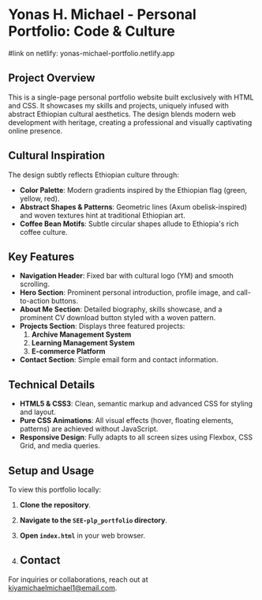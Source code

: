 # Yonas H. Michael - Personal Portfolio: Code & Culture
#link on netlify: yonas-michael-portfolio.netlify.app

## Project Overview

This is a single-page personal portfolio website built exclusively with HTML and CSS. It showcases my skills and projects, uniquely infused with abstract Ethiopian cultural aesthetics. The design blends modern web development with heritage, creating a professional and visually captivating online presence.

## Cultural Inspiration

The design subtly reflects Ethiopian culture through:

-   **Color Palette**: Modern gradients inspired by the Ethiopian flag (green, yellow, red).
-   **Abstract Shapes & Patterns**: Geometric lines (Axum obelisk-inspired) and woven textures hint at traditional Ethiopian art.
-   **Coffee Bean Motifs**: Subtle circular shapes allude to Ethiopia's rich coffee culture.

## Key Features

-   **Navigation Header**: Fixed bar with cultural logo (YM) and smooth scrolling.
-   **Hero Section**: Prominent personal introduction, profile image, and call-to-action buttons.
-   **About Me Section**: Detailed biography, skills showcase, and a prominent CV download button styled with a woven pattern.
-   **Projects Section**: Displays three featured projects:
    1.  **Archive Management System**
    2.  **Learning Management System**
    3.  **E-commerce Platform**
-   **Contact Section**: Simple email form and contact information.

## Technical Details

-   **HTML5 & CSS3**: Clean, semantic markup and advanced CSS for styling and layout.
-   **Pure CSS Animations**: All visual effects (hover, floating elements, patterns) are achieved without JavaScript.
-   **Responsive Design**: Fully adapts to all screen sizes using Flexbox, CSS Grid, and media queries.

## Setup and Usage

To view this portfolio locally:

1.  **Clone the repository**.
2.  **Navigate to the `SEE-plp_portfolio` directory**.
3.  **Open `index.html`** in your web browser.

4.  ## Contact
For inquiries or collaborations, reach out at kiyamichaelmichael1@email.com.


